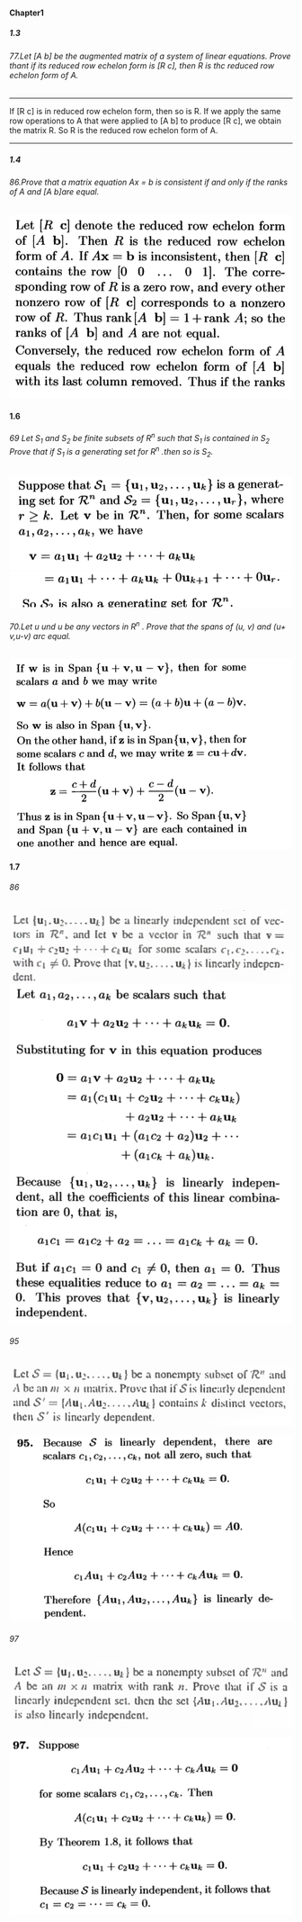 #### Chapter1
##### 1.3

###### 77.Let [A b] be the augmented matrix of a system of linear equations. Prove thant if its reduced row echelon form is [R c], then R is thc reduced row echelon form of A.

---
If [R c] is in reduced row echelon form, then so is R. If we apply the same row operations to A that were applied to [A b] to produce [R c], we obtain the matrix R. So R is the reduced row echelon form of A.

---

##### 1.4

###### 86.Prove that a matrix equation Ax = b is consistent if and only if the ranks of A and [A b]are equal.

![](./Images/71.png)


#### 1.6

###### 69 Let $S_1$ and $S_2$ be finite subsets of $R^n$ such that $S_1$ is contained in $S_2$ Prove that if $S_1$ is a generating set for $R^n$ .then so is $S_2$.

![](./Images/72.png)
![](./Images/73.png)

###### 70.Let u und u be any vectors in $R^n$ . Prove that the spans of (u, v) and (u+ v,u-v) arc equal.
![](./Images/74.png)

#### 1.7

###### 86
![](./Images/75.png)
![](./Images/76.png)


###### 95
![](./Images/77.png)

![](./Images/78.png)


###### 97
![](./Images/79.png)

![](./Images/80.png)





